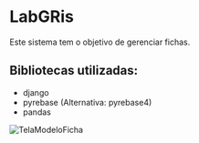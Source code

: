# LabGRis
Este sistema tem o objetivo de gerenciar fichas.

## Bibliotecas utilizadas:
- django
- pyrebase (Alternativa: pyrebase4)
- pandas

![TelaModeloFicha](https://i.ibb.co/1ZRCRyJ/Modelo-Fichas.png)

